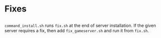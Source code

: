 # Fixes

##

`command_install.sh` runs `fix.sh` at the end of server installation. If the given server requires a fix, then add `fix_gameserver.sh` and run it from `fix.sh`.
